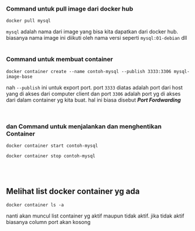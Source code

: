 ### Command untuk pull image dari docker hub

`docker pull mysql`

`mysql` adalah nama dari image yang bisa kita dapatkan dari docker hub. biasanya nama image ini diikuti oleh nama versi seperti `mysql:01-debian` dll
<br>
<br>

### Command untuk membuat container

`docker container create --name contoh-mysql --publish 3333:3306 mysql-image-base`

nah `--publish` ini untuk export port. port `3333` diatas adalah port dari host yang di akses dari computer client dan port `3306` adalah port yg di akses dari dalam container yg kita buat. hal ini biasa disebut **_Port Fordwarding_**

<br>

### dan Command untuk menjalankan dan menghentikan Container
`docker container start contoh-mysql`

`docker container stop contoh-mysql`

<br>
<br>

## Melihat list docker container yg ada 

`docker container ls -a`

nanti akan muncul list container yg aktif maupun tidak aktif. jika tidak aktif biasanya column port akan kosong